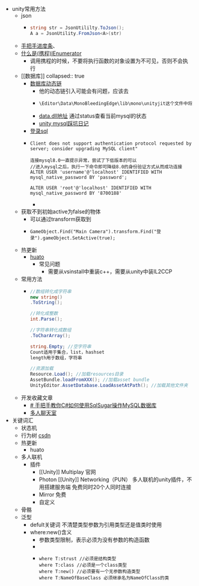 - unity常用方法
	- json
		- ```C#
		  string str = JsonUtililty.ToJson();
		  A a = JsonUtility.FromJson<A>(str)
		  ```
	- [手把手进度条](https://blog.csdn.net/weixin_45375968/article/details/123754722)、
	- [什么是(携程)IEnumerator](https://blog.csdn.net/beihuanlihe130/article/details/76098844)
		- 调用携程的时候，不要将执行函数的对象设置为不可见，否则不会执行
	- [[数据库]]
	  collapsed:: true
		- [数据库动态链](https://juejin.cn/post/6997660118032597029)
			- 他的动态链引入可能会有问题，应该去
			- ```js
			  \Editor\Data\MonoBleedingEdge\lib\mono\unityjit这个文件中将文件粘过来不会报错
			  ```
			- [data.dll地址](https://cn.dll-files.com/mysql.data.dll.html) 通过status查看当前mysql的状态
			- [unity mysql踩坑日记](https://blog.csdn.net/qq_41692884/article/details/121958055)
		- [登录sql](https://zhuanlan.zhihu.com/p/498490650)
		- ```
		  Client does not support authentication protocol requested by server; consider upgrading MySQL client"
		  
		  连接mysql8.0一直提示异常，尝试了下低版本的可以
		  //进入mysql之后，执行一下命令即可降级8.0的身份验证方式从而成功连接
		  ALTER USER 'username'@'localhost' IDENTIFIED WITH mysql_native_password BY 'password';
		  
		  ALTER USER 'root'@'localhost' IDENTIFIED WITH mysql_native_password BY '8700188'
		  ```
			-
	- 获取不到初始active为false的物体
		- 可以通过transform获取到
		- ```
		  GameObject.Find("Main Camera").transform.Find("登录").gameObject.SetActive(true);
		  ```
	- 热更新
		- [huato](https://hybridclr.doc.code-philosophy.com/docs/beginner/quickstart)
			- 常见问题
				- 需要从vsinstall中重装c++，需要从unity中装IL2CCP
	- 常用方法
		- ```c#
		  //数组转化成字符串
		  new string()
		  .ToString();
		  
		  //转化成整数
		  int.Parse();
		  
		  //字符串转化成数组
		  .ToCharArray();
		  
		  string.Empty; //空字符串
		  Count适用于集合，list，hashset
		  length用于数组，字符串
		  
		  //资源加载
		  Resource.Load(); //加载resources目录
		  AssetBundle.loadFromXXX(); //加载asset bundle
		  UnityEditor.AssetDatabase.LoadAssetAtPath(); //加载其他文件夹
		  ```
	- 开发收藏文章
		- [# 手把手教你C#如何使用SqlSugar操作MySQL数据库](https://blog.csdn.net/qq_42461824/article/details/128824999)
		- [多人聊天室](https://blog.csdn.net/qq_42461824/article/details/85646260)
- 关键词汇
	- 状态机
	- 行为树 [csdn](https://blog.csdn.net/flyTie/article/details/126440816)
	- 热更新
		- huato
	- 多人联机
		- 插件
			- [[Unity]] Multiplay 官网
			- Photon [[Unity]] Networking（PUN） 多人联机的unity插件，不用搭建服务端 免费同时20个人同时连接
			- Mirror 免费
			- 自定义
	- 骨骼
	- 泛型
		- defult关键词 不清楚类型参数为引用类型还是值类时使用
		- where:new()含义
			- 参数类型限制，表示必须为没有参数的构造函数
			-
			- ```
			  where T:strust //必须是结构类型
			  where T:class //必须是一个class类型
			  where T:new() //必须要有一个无参数构造类型
			  where T:NameOfBaseClass 必须继承名为NameOfClass的类
			  ```
